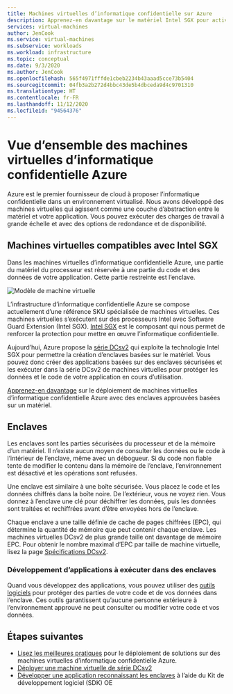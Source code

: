 ```yaml
---
title: Machines virtuelles d’informatique confidentielle sur Azure
description: Apprenez-en davantage sur le matériel Intel SGX pour activer vos charges de travail d’informatique confidentielle.
services: virtual-machines
author: JenCook
ms.service: virtual-machines
ms.subservice: workloads
ms.workload: infrastructure
ms.topic: conceptual
ms.date: 9/3/2020
ms.author: JenCook
ms.openlocfilehash: 565f4971fffde1cbeb2234b43aaad5cce73b5404
ms.sourcegitcommit: 04fb3a2b272d4bbc43de5b4dbceda9d4c9701310
ms.translationtype: HT
ms.contentlocale: fr-FR
ms.lasthandoff: 11/12/2020
ms.locfileid: "94564376"
---
```

# <a name="azure-confidential-computing-virtual-machines-vms-overview"></a>Vue d’ensemble des machines virtuelles d’informatique confidentielle Azure


Azure est le premier fournisseur de cloud à proposer l’informatique confidentielle dans un environnement virtualisé. Nous avons développé des machines virtuelles qui agissent comme une couche d’abstraction entre le matériel et votre application. Vous pouvez exécuter des charges de travail à grande échelle et avec des options de redondance et de disponibilité.  

## <a name="intel-sgx-enabled-virtual-machines"></a>Machines virtuelles compatibles avec Intel SGX

Dans les machines virtuelles d’informatique confidentielle Azure, une partie du matériel du processeur est réservée à une partie du code et des données de votre application. Cette partie restreinte est l’enclave. 

![Modèle de machine virtuelle](media/overview/hardware-backed-enclave.png)

L’infrastructure d’informatique confidentielle Azure se compose actuellement d’une référence SKU spécialisée de machines virtuelles. Ces machines virtuelles s’exécutent sur des processeurs Intel avec Software Guard Extension (Intel SGX). [Intel SGX](https://intel.com/sgx) est le composant qui nous permet de renforcer la protection pour mettre en œuvre l’informatique confidentielle. 

Aujourd’hui, Azure propose la [série DCsv2](../virtual-machines/dcv2-series.md) qui exploite la technologie Intel SGX pour permettre la création d’enclaves basées sur le matériel. Vous pouvez donc créer des applications basées sur des enclaves sécurisées et les exécuter dans la série DCsv2 de machines virtuelles pour protéger les données et le code de votre application en cours d’utilisation. 

[Apprenez-en davantage](virtual-machine-solutions.md) sur le déploiement de machines virtuelles d’informatique confidentielle Azure avec des enclaves approuvées basées sur un matériel.

## <a name="enclaves"></a>Enclaves

Les enclaves sont les parties sécurisées du processeur et de la mémoire d’un matériel. Il n’existe aucun moyen de consulter les données ou le code à l’intérieur de l’enclave, même avec un débogueur. Si du code non fiable tente de modifier le contenu dans la mémoire de l’enclave, l’environnement est désactivé et les opérations sont refusées.

Une enclave est similaire à une boîte sécurisée. Vous placez le code et les données chiffrés dans la boîte noire. De l’extérieur, vous ne voyez rien. Vous donnez à l’enclave une clé pour déchiffrer les données, puis les données sont traitées et rechiffrées avant d’être envoyées hors de l’enclave.

Chaque enclave a une taille définie de cache de pages chiffrées (EPC), qui détermine la quantité de mémoire que peut contenir chaque enclave. Les machines virtuelles DCsv2 de plus grande taille ont davantage de mémoire EPC. Pour obtenir le nombre maximal d’EPC par taille de machine virtuelle, lisez la page [Spécifications DCsv2](../virtual-machines/dcv2-series.md).



### <a name="developing-applications-to-run-inside-enclaves"></a>Développement d’applications à exécuter dans des enclaves
Quand vous développez des applications, vous pouvez utiliser des [outils logiciels](application-development.md) pour protéger des parties de votre code et de vos données dans l’enclave. Ces outils garantissent qu’aucune personne extérieure à l’environnement approuvé ne peut consulter ou modifier votre code et vos données. 

## <a name="next-steps"></a>Étapes suivantes
- [Lisez les meilleures pratiques](virtual-machine-solutions.md) pour le déploiement de solutions sur des machines virtuelles d’informatique confidentielle Azure.
- [Déployer une machine virtuelle de série DCsv2](quick-create-portal.md)
- [Développer une application reconnaissant les enclaves](application-development.md) à l’aide du Kit de développement logiciel (SDK) OE